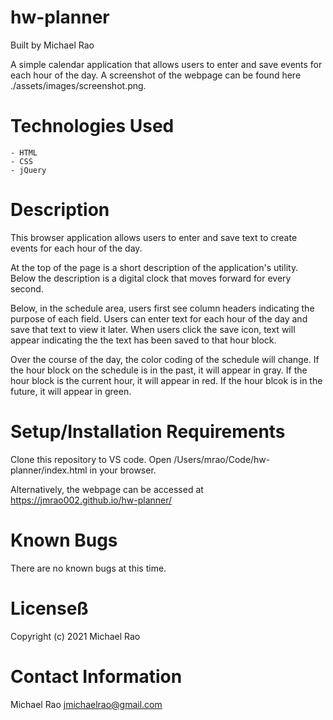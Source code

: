 # hw-planner

Built by Michael Rao

A simple calendar application that allows users to enter and save events for each hour of the day. A screenshot of the webpage can be found here ./assets/images/screenshot.png.

# Technologies Used

    - HTML
    - CSS
    - jQuery

# Description

This browser application allows users to enter and save text to create events for each hour of the day.

At the top of the page is a short description of the application's utility. Below the description is a digital clock that moves forward for every second.

Below, in the schedule area, users first see column headers indicating the purpose of each field. Users can enter text for each hour of the day and save that text to view it later. When users click the save icon, text will appear indicating the the text has been saved to that hour block.

Over the course of the day, the color coding of the schedule will change. If the hour block on the schedule is in the past, it will appear in gray. If the hour block is the current hour, it will appear in red. If the hour blcok is in the future, it will appear in green.

# Setup/Installation Requirements

Clone this repository to VS code. Open /Users/mrao/Code/hw-planner/index.html in your browser.

Alternatively, the webpage can be accessed at https://jmrao002.github.io/hw-planner/

# Known Bugs

There are no known bugs at this time.

# Licenseß

Copyright (c) 2021 Michael Rao

# Contact Information

Michael Rao jmichaelrao@gmail.com
